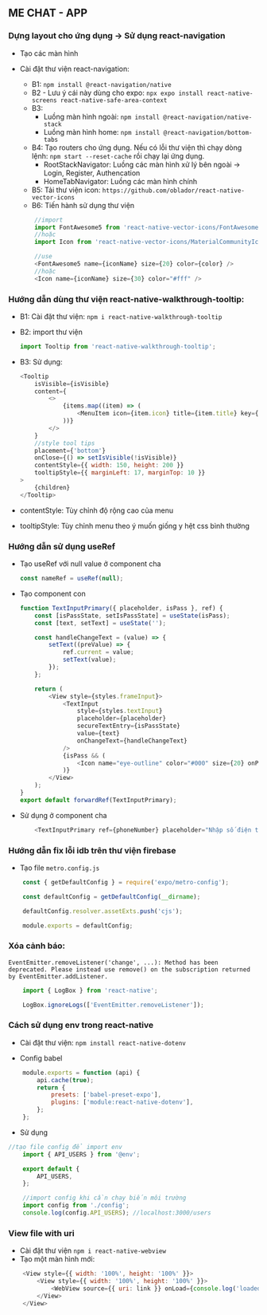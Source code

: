 ## ME CHAT - APP

### Dựng layout cho ứng dụng -> Sử dụng react-navigation

-   Tạo các màn hình
-   Cài đặt thư viện react-navigation:

    -   B1: `npm install @react-navigation/native`
    -   B2 - Lưu ý cái này dùng cho expo: `npx expo install react-native-screens react-native-safe-area-context`
    -   B3:
        -   Luồng màn hình ngoài: `npm install @react-navigation/native-stack`
        -   Luồng màn hình home: `npm install @react-navigation/bottom-tabs`
    -   B4: Tạo routers cho ứng dụng. Nếu có lỗi thư viện thì chạy dòng lệnh: `npm start --reset-cache` rồi chạy lại ứng dụng.
        -   RootStackNavigator: Luồng các màn hình xử lý bên ngoài -> Login, Register, Authencation
        -   HomeTabNavigator: Luồng các màn hình chính
    -   B5: Tải thư viện icon: `https://github.com/oblador/react-native-vector-icons`
    -   B6: Tiến hành sử dụng thư viện

    ```js
        //import
        import FontAwesome5 from 'react-native-vector-icons/FontAwesome5';
        //hoặc
        import Icon from 'react-native-vector-icons/MaterialCommunityIcons';

        //use
        <FontAwesome5 name={iconName} size={20} color={color} />
        //hoặc
        <Icon name={iconName} size={30} color="#fff" />
    ```

### Hướng dẫn dùng thư viện react-native-walkthrough-tooltip:

-   B1: Cài đặt thư viện: `npm i react-native-walkthrough-tooltip`
-   B2: import thư viện
    ```js
    import Tooltip from 'react-native-walkthrough-tooltip';
    ```
-   B3: Sử dụng:

    ```js
    <Tooltip
        isVisible={isVisible}
        content={
            <>
                {items.map((item) => (
                    <MenuItem icon={item.icon} title={item.title} key={item.id} />
                ))}
            </>
        }
        //style tool tips
        placement={'bottom'}
        onClose={() => setIsVisible(!isVisible)}
        contentStyle={{ width: 150, height: 200 }}
        tooltipStyle={{ marginLeft: 17, marginTop: 10 }}
    >
        {children}
    </Tooltip>
    ```

-   contentStyle: Tùy chỉnh độ rộng cao của menu
-   tooltipStyle: Tùy chỉnh menu theo ý muốn giống y hệt css bình thường

### Hướng dẫn sử dụng useRef

-   Tạo useRef với null value ở component cha
    ```js
    const nameRef = useRef(null);
    ```
-   Tạo component con

    ```js
    function TextInputPrimary({ placeholder, isPass }, ref) {
        const [isPassState, setIsPassState] = useState(isPass);
        const [text, setText] = useState('');

        const handleChangeText = (value) => {
            setText((preValue) => {
                ref.current = value;
                setText(value);
            });
        };

        return (
            <View style={styles.frameInput}>
                <TextInput
                    style={styles.textInput}
                    placeholder={placeholder}
                    secureTextEntry={isPassState}
                    value={text}
                    onChangeText={handleChangeText}
                />
                {isPass && (
                    <Icon name="eye-outline" color="#000" size={20} onPress={() => setIsPassState(!isPassState)} />
                )}
            </View>
        );
    }
    export default forwardRef(TextInputPrimary);
    ```

-   Sử dụng ở component cha
    ```js
        <TextInputPrimary ref={phoneNumber} placeholder="Nhập số điện thoại" />
    ```

### Hướng dẫn fix lỗi idb trên thư viện firebase

-   Tạo file `metro.config.js`

```js
    const { getDefaultConfig } = require('expo/metro-config');

    const defaultConfig = getDefaultConfig(__dirname);

    defaultConfig.resolver.assetExts.push('cjs');

    module.exports = defaultConfig;
```

### Xóa cảnh báo:

`EventEmitter.removeListener('change', ...): Method has been deprecated. Please instead use remove() on the subscription returned by EventEmitter.addListener.`

```js
    import { LogBox } from 'react-native';

    LogBox.ignoreLogs(['EventEmitter.removeListener']);
```

### Cách sử dụng env trong react-native

-   Cài đặt thư viện: `npm install react-native-dotenv`

-   Config babel

```js
    module.exports = function (api) {
        api.cache(true);
        return {
            presets: ['babel-preset-expo'],
            plugins: ['module:react-native-dotenv'],
        };
    };
```

-   Sử dụng

```js
//tạo file config để import env
    import { API_USERS } from '@env';

    export default {
        API_USERS,
    };

    //import config khi cần chạy biến môi trường
    import config from './config';
    console.log(config.API_USERS); //localhost:3000/users
```

### View file with uri

-   Cài đặt thư viện `npm i react-native-webview`
-   Tạo một màn hình mới:

```js
    <View style={{ width: '100%', height: '100%' }}>
        <View style={{ width: '100%', height: '100%' }}>
            <WebView source={{ uri: link }} onLoad={console.log('loaded!')} />
        </View>
    </View>
```
